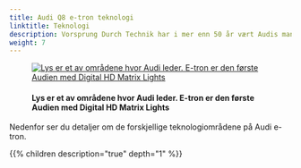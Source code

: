 ```yaml
---
title: Audi Q8 e-tron teknologi
linktitle: Teknologi
description: Vorsprung Durch Technik har i mer enn 50 år vært Audis mantra og Audi e-tron er intet unntak. Den er lastet med avansert teknologi på mange områder som førerassistanse, lys, ladeteknologi og mange flere områder for å gi deg en trygg, komfortabel og luksuriøs reise.
weight: 7
---
```

<!-- markdownlint-disable MD033 -->

<figure>
    <a href="https://media.electrichasgoneaudi.net/multimedia/models/e-tron/technology/technology.jpg">
        <img src="https://media.electrichasgoneaudi.net/multimedia/models/e-tron/technology/technologys.jpg"
        alt="Lys er et av områdene hvor Audi leder. E-tron er den første Audien med Digital HD Matrix Lights" title="Lys er et av områdene hvor Audi leder. E-tron er den første Audien med Digital HD Matrix Lights">
    </a>
    <figcaption><h4>Lys er et av områdene hvor Audi leder. E-tron er den første Audien med Digital HD Matrix Lights</h4></figcaption>
</figure>

Nedenfor ser du detaljer om de forskjellige teknologiområdene på Audi e-tron.

{{% children description="true" depth="1" %}}
